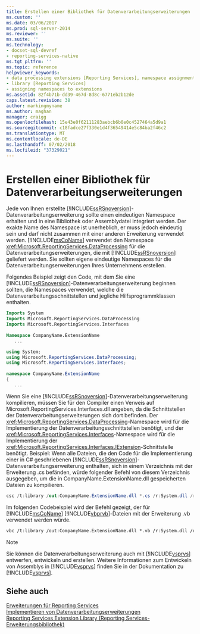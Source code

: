 ```yaml
---
title: Erstellen einer Bibliothek für Datenverarbeitungserweiterungen | Microsoft-Dokumentation
ms.custom: ''
ms.date: 03/06/2017
ms.prod: sql-server-2014
ms.reviewer: ''
ms.suite: ''
ms.technology:
- docset-sql-devref
- reporting-services-native
ms.tgt_pltfrm: ''
ms.topic: reference
helpviewer_keywords:
- data processing extensions [Reporting Services], namespace assignments
- library [Reporting Services]
- assigning namespaces to extensions
ms.assetid: 82f4b71b-dd39-467d-8d8c-6771eb2b12de
caps.latest.revision: 38
author: markingmyname
ms.author: maghan
manager: craigg
ms.openlocfilehash: 15e43e0f62111283aebcb6b0e0c4527464a5d9a1
ms.sourcegitcommit: c18fadce27f330e1d4f36549414e5c84ba2f46c2
ms.translationtype: MT
ms.contentlocale: de-DE
ms.lasthandoff: 07/02/2018
ms.locfileid: "37329021"
---
```

# <a name="creating-a-data-processing-extension-library"></a>Erstellen einer Bibliothek für Datenverarbeitungserweiterungen
  Jede von Ihnen erstellte [!INCLUDE[ssRSnoversion](../../../includes/ssrsnoversion-md.md)]-Datenverarbeitungserweiterung sollte einen eindeutigen Namespace erhalten und in eine Bibliothek oder Assemblydatei integriert werden. Der exakte Name des Namespace ist unerheblich, er muss jedoch eindeutig sein und darf nicht zusammen mit einer anderen Erweiterung verwendet werden. [!INCLUDE[msCoName](../../../includes/msconame-md.md)] verwendet den Namespace <xref:Microsoft.ReportingServices.DataProcessing> für die Datenverarbeitungserweiterungen, die mit [!INCLUDE[ssRSnoversion](../../../includes/ssrsnoversion-md.md)] geliefert werden. Sie sollten eigene eindeutige Namespaces für die Datenverarbeitungserweiterungen Ihres Unternehmens erstellen.  
  
 Folgendes Beispiel zeigt den Code, mit dem Sie eine [!INCLUDE[ssRSnoversion](../../../includes/ssrsnoversion-md.md)]-Datenverarbeitungserweiterung beginnen sollten, die Namespaces verwendet, welche die Datenverarbeitungsschnittstellen und jegliche Hilfsprogrammklassen enthalten.  
  
```vb  
Imports System  
Imports Microsoft.ReportingServices.DataProcessing  
Imports Microsoft.ReportingServices.Interfaces  
  
Namespace CompanyName.ExtensionName  
   ...  
```  
  
```csharp  
using System;  
using Microsoft.ReportingServices.DataProcessing;  
using Microsoft.ReportingServices.Interfaces;  
  
namespace CompanyName.ExtensionName  
{  
   ...  
```  
  
 Wenn Sie eine [!INCLUDE[ssRSnoversion](../../../includes/ssrsnoversion-md.md)]-Datenverarbeitungserweiterung kompilieren, müssen Sie für den Compiler einen Verweis auf Microsoft.ReportingServices.Interfaces.dll angeben, da die Schnittstellen der Datenverarbeitungserweiterungen sich dort befinden. Der <xref:Microsoft.ReportingServices.DataProcessing>-Namespace wird für die Implementierung der Datenverarbeitungsschnittstellen benötigt, und der <xref:Microsoft.ReportingServices.Interfaces>-Namespace wird für die Implementierung der <xref:Microsoft.ReportingServices.Interfaces.IExtension>-Schnittstelle benötigt. Beispiel: Wenn alle Dateien, die den Code für die Implementierung einer in C# geschriebenen [!INCLUDE[ssRSnoversion](../../../includes/ssrsnoversion-md.md)]-Datenverarbeitungserweiterung enthalten, sich in einem Verzeichnis mit der Erweiterung .cs befänden, würde folgender Befehl von diesem Verzeichnis ausgegeben, um die in CompanyName.ExtensionName.dll gespeicherten Dateien zu kompilieren.  
  
```csharp  
csc /t:library /out:CompanyName.ExtensionName.dll *.cs /r:System.dll /r:Microsoft.ReportingServices.Interfaces.dll  
```  
  
 Im folgenden Codebeispiel wird der Befehl gezeigt, der für [!INCLUDE[msCoName](../../../includes/msconame-md.md)] [!INCLUDE[vbprvb](../../../includes/vbprvb-md.md)]-Dateien mit der Erweiterung .vb verwendet werden würde.  
  
```vb  
vbc /t:library /out:CompanyName.ExtensionName.dll *.vb /r:System.dll /r:Microsoft.ReportingServices.Interfaces.dll  
```  
  
> [!NOTE]  
>  Sie können die Datenverarbeitungserweiterung auch mit [!INCLUDE[vsprvs](../../../includes/vsprvs-md.md)] entwerfen, entwickeln und erstellen. Weitere Informationen zum Entwickeln von Assemblys in [!INCLUDE[vsprvs](../../../includes/vsprvs-md.md)] finden Sie in der Dokumentation zu [!INCLUDE[vsprvs](../../../includes/vsprvs-md.md)].  
  
## <a name="see-also"></a>Siehe auch  
 [Erweiterungen für Reporting Services](../reporting-services-extensions.md)   
 [Implementieren von Datenverarbeitungserweiterungen](implementing-a-data-processing-extension.md)   
 [Reporting Services Extension Library (Reporting Services-Erweiterungsbibliothek)](../reporting-services-extension-library.md)  
  
  
